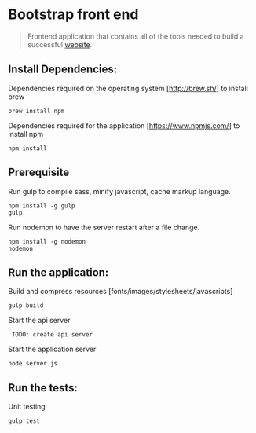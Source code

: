 # Bootstrap front end

> Frontend application that contains all of the tools needed to build a successful [website](https://croissant-frontend.herokuapp.com/).

## Install Dependencies:

Dependencies required on the operating system [http://brew.sh/] to install brew
```
brew install npm
```

Dependencies required for the application [https://www.npmjs.com/] to install npm
```
npm install
```

## Prerequisite

Run gulp to compile sass, minify javascript, cache markup language.
```
npm install -g gulp
gulp
```

Run nodemon to have the server restart after a file change.
```
npm install -g nodemon
nodemon
```

## Run the application:
Build and compress resources [fonts/images/stylesheets/javascripts]
```
gulp build
```

Start the api server
```
 TODO: create api server
```

Start the application server
```
node server.js
```

## Run the tests:

Unit testing
```
gulp test
```